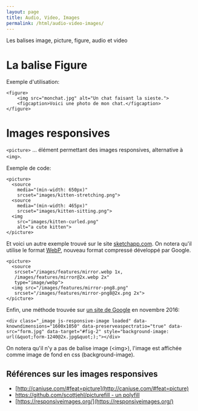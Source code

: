 ```yaml
---
layout: page
title: Audio, Video, Images
permalink: /html/audio-video-images/
---
```


Les balises image, picture, figure, audio et video

La balise Figure
===

Exemple d'utilisation:

~~~
<figure>
    <img src="monchat.jpg" alt="Un chat faisant la sieste.">
    <figcaption>Voici une photo de mon chat.</figcaption>
</figure>
~~~

Images responsives
===

`<picture>` ... élément permettant des images responsives, alternative à `<img>`.

Exemple de code:

~~~
<picture>
  <source 
    media="(min-width: 650px)"
    srcset="images/kitten-stretching.png">
  <source 
    media="(min-width: 465px)"
    srcset="images/kitten-sitting.png">
  <img 
    src="images/kitten-curled.png" 
    alt="a cute kitten">
</picture>
~~~

Et voici un autre exemple trouvé sur le site [sketchapp.com](https://www.sketchapp.com/features/). On notera qu'il utilise le format [WebP](https://fr.wikipedia.org/wiki/WebP), nouveau format compressé développé par Google.

~~~
<picture>
  <source 
   srcset="/images/features/mirror.webp 1x,
   /images/features/mirror@2x.webp 2x" 
   type="image/webp">
  <img src="/images/features/mirror-png8.png" 
   srcset="/images/features/mirror-png8@2x.png 2x">
</picture>
~~~

Enfin, une méthode trouvée sur [un site de Google](https://design.google.com/articles/introducing-pixate-and-form-1-3/) en novembre 2016: 

~~~
<div class="_image js-responsive-image loaded" data-knowndimensions="1600x1050" data-preserveaspectratio="true" data-src="form.jpg" data-target="#fig-2" style="background-image: url(&quot;form-1240@2x.jpg&quot;);"></div>
~~~

On notera qu'il n'y a pas de balise image (&lt;img&gt;), l'image est affichée comme image de fond en css (background-image).

## Références sur les images responsives

- [http://caniuse.com/#feat=picture](http://caniuse.com/#feat=picture)
- [https://github.com/scottjehl/picturefill - un polyfill]()
- [https://responsiveimages.org/](https://responsiveimages.org/)
